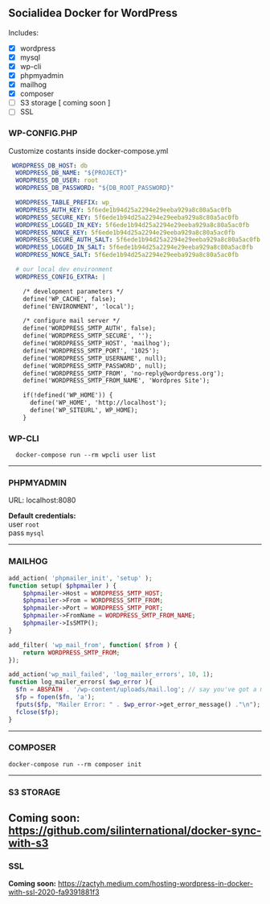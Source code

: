## Socialidea Docker for WordPress

Includes:
- [x] wordpress
- [x] mysql
- [x] wp-cli
- [x] phpmyadmin
- [x] mailhog
- [x] composer
- [ ] S3 storage [ coming soon ]
- [ ] SSL
 
### WP-CONFIG.PHP

Customize costants inside docker-compose.yml

```yml
 WORDPRESS_DB_HOST: db
  WORDPRESS_DB_NAME: "${PROJECT}"
  WORDPRESS_DB_USER: root
  WORDPRESS_DB_PASSWORD: "${DB_ROOT_PASSWORD}"

  WORDPRESS_TABLE_PREFIX: wp_
  WORDPRESS_AUTH_KEY: 5f6ede1b94d25a2294e29eeba929a8c80a5ac0fb
  WORDPRESS_SECURE_KEY: 5f6ede1b94d25a2294e29eeba929a8c80a5ac0fb
  WORDPRESS_LOGGED_IN_KEY: 5f6ede1b94d25a2294e29eeba929a8c80a5ac0fb
  WORDPRESS_NONCE_KEY: 5f6ede1b94d25a2294e29eeba929a8c80a5ac0fb
  WORDPRESS_SECURE_AUTH_SALT: 5f6ede1b94d25a2294e29eeba929a8c80a5ac0fb
  WORDPRESS_LOGGED_IN_SALT: 5f6ede1b94d25a2294e29eeba929a8c80a5ac0fb
  WORDPRESS_NONCE_SALT: 5f6ede1b94d25a2294e29eeba929a8c80a5ac0fb

  # our local dev environment
  WORDPRESS_CONFIG_EXTRA: |

    /* development parameters */
    define('WP_CACHE', false);
    define('ENVIRONMENT', 'local');

    /* configure mail server */
    define('WORDPRESS_SMTP_AUTH', false);
    define('WORDPRESS_SMTP_SECURE', '');
    define('WORDPRESS_SMTP_HOST', 'mailhog');
    define('WORDPRESS_SMTP_PORT', '1025');
    define('WORDPRESS_SMTP_USERNAME', null);
    define('WORDPRESS_SMTP_PASSWORD', null);
    define('WORDPRESS_SMTP_FROM', 'no-reply@wordpress.org');
    define('WORDPRESS_SMTP_FROM_NAME', 'Wordpres Site');

    if(!defined('WP_HOME')) {
      define('WP_HOME', 'http://localhost');
      define('WP_SITEURL', WP_HOME);
    }
```

### WP-CLI

```shell
  docker-compose run --rm wpcli user list
```
---
### PHPMYADMIN

URL: localhost:8080

**Default credentials:**\
user `root`\
pass `mysql`

---
### MAILHOG

```php
add_action( 'phpmailer_init', 'setup' );
function setup( $phpmailer ) {
	$phpmailer->Host = WORDPRESS_SMTP_HOST;
	$phpmailer->From = WORDPRESS_SMTP_FROM;
	$phpmailer->Port = WORDPRESS_SMTP_PORT;
	$phpmailer->FromName = WORDPRESS_SMTP_FROM_NAME;
	$phpmailer->IsSMTP();
}

add_filter( 'wp_mail_from', function( $from ) {
  	return WORDPRESS_SMTP_FROM;
});

add_action('wp_mail_failed', 'log_mailer_errors', 10, 1);
function log_mailer_errors( $wp_error ){
  $fn = ABSPATH . '/wp-content/uploads/mail.log'; // say you've got a mail.log file in your server root
  $fp = fopen($fn, 'a');
  fputs($fp, "Mailer Error: " . $wp_error->get_error_message() ."\n");
  fclose($fp);
}
```
---
### COMPOSER

```shell
docker-compose run --rm composer init
```

---

### S3 STORAGE 

**Coming soon:** https://github.com/silinternational/docker-sync-with-s3
---
### SSL

**Coming soon:** https://zactyh.medium.com/hosting-wordpress-in-docker-with-ssl-2020-fa9391881f3
